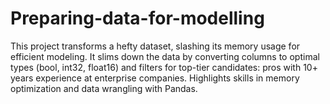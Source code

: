 # Preparing-data-for-modelling
This project transforms a hefty dataset, slashing its memory usage for efficient modeling. It slims down the data by converting columns to optimal types (bool, int32, float16) and filters for top-tier candidates: pros with 10+ years experience at enterprise companies. Highlights skills in memory optimization and data wrangling with Pandas.

